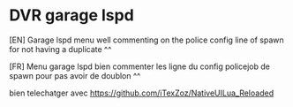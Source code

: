 # DVR garage lspd 

[EN] Garage lspd menu well commenting on the police config line of spawn for not having a duplicate ^^

[FR] Menu garage lspd bien commenter les ligne du config policejob de spawn pour pas avoir de doublon ^^

bien telechatger avec https://github.com/iTexZoz/NativeUILua_Reloaded
